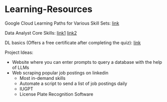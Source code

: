 # Learning-Resources

Google Cloud Learning Paths for Various Skill Sets: [link](https://www.cloudskillsboost.google/)

Data Analyst Core Skills: [link1](https://www.youtube.com/watch?v=8rO7ztF4NtU&list=PLUaB-1hjhk8H48Pj32z4GZgGWyylqv85f&index=12) [link2](https://www.youtube.com/@AlexTheAnalyst/playlists)

DL basics (Offers a free certificate after completing the quiz): [link](https://lightning.ai/courses/deep-learning-fundamentals/)


Project Ideas:

- Website where you can enter prompts to query a database with the help of LLMs
- Web scraping popular job postings on linkedin
  - Most in-demand skills
  - Automate a script to send a list of job postings daily
  - IUGPT
  - License Plate Recognition Software
